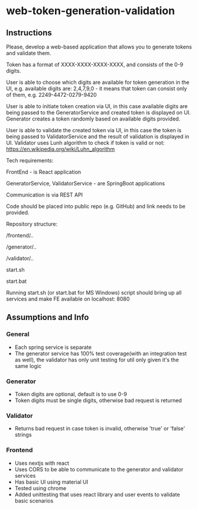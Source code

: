 # web-token-generation-validation

## Instructions

Please, develop a web-based application that allows you to generate tokens and validate them.

Token has a format of XXXX-XXXX-XXXX-XXXX, and consists of the 0-9 digits.

User is able to choose which digits are available for token generation in the UI, e.g. available digits are: 2,4,7,9,0 -
it means that token can consist only of them, e.g. 2249-4472-0279-9420

User is able to initiate token creation via UI, in this case available digits are being passed to the GeneratorService
and created token is displayed on UI. Generator creates a token randomly based on available digits provided.

User is able to validate the created token via UI, in this case the token is being passed to ValidatorService and the
result of validation is displayed in UI. Validator uses Lunh algorithm to check if token is valid or
not: https://en.wikipedia.org/wiki/Luhn_algorithm

Tech requirements:

FrontEnd - is React application

GeneratorService, ValidatorService - are SpringBoot applications

Communication is via REST API

Code should be placed into public repo (e.g. GitHub) and link needs to be provided.

Repository structure:

/frontend/..

/generator/..

/validator/..

start.sh

start.bat

Running start.sh (or start.bat for MS Windows) script should bring up all services and make FE available on localhost:
8080

## Assumptions and Info

### General

* Each spring service is separate
* The generator service has 100% test coverage(with an integration test as well), the validator has only unit testing
  for util only given it's the same
  logic

### Generator

* Token digits are optional, default is to use 0-9
* Token digits must be single digits, otherwise bad request is returned

### Validator

* Returns bad request in case token is invalid, otherwise 'true' or 'false' strings

### Frontend

* Uses nextjs with react
* Uses CORS to be able to communicate to the generator and validator services
* Has basic UI using material UI
* Tested using chrome
* Added unittesting that uses react library and user events to validate basic scenarios

